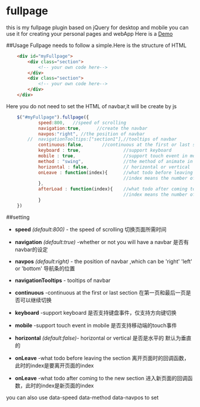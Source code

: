 fullpage
=================================================================
this is my fullpage plugin based on jQuery for desktop and mobile
you can use it for creating your personal pages and webApp
Here is a  [Demo](http://jiangshanmeta.github.io/myWork/org/myFullpage/myFullpage.html)

##Usage
Fullpage needs to follow a simple.Here is the structure of HTML
```html
	<div id="myFullpage">
		<div class="section">
			<!-- your own code here-->
		</div>
		<div class="section">
			<!-- your own code here-->
		</div>		
	</div>
```
Here you do not need to set the HTML of navbar,it will be create by js

```js
	$("#myFullpage").fullpage({
			speed:800,   //speed of scrolling
			navigation:true,	  //create the navbar
			navpos:"right",	//the position of navbar
		//	navigationTooltips:["section1"],//tooltips of navbar
			continuous:false,		//continuous at the first or last section
			keyboard : true,				//support keyboard
			mobile : true,					//support touch event in mobile
			method : "swing",				//the method of animate in jQuery
			horizontal : false,				// horizontal or vertical
			onLeave : function(index){		//what todo before leaving the section
											//index means the number of current section
			},
			afterLoad : function(index){	//what todo after coming to the new section 
											//index means the number of current section
			}
	})

```

##setting

- **speed**  *(default:800)* - the speed of scrolling 切换页面所需时间

- **navigation** *(default:true)*  -whether or not you will have a navbar 是否有navbar的设定

- **navpos** *(default:right)* - the position of navbar ,which can be 'right' 'left' or 'bottom' 导航条的位置

- **navigationTooltips** - tooltips of navbar 

- **continuous**   -continuous at the first or last section 在第一页和最后一页是否可以继续切换

- **keyboard** -support keyboard 是否支持键盘事件，仅支持方向键切换

- **mobile** -support touch event in mobile 是否支持移动端的touch事件

- **horizontal** *(default:false)*- horizontal or vertical 是否是水平的 默认为垂直的

- **onLeave** -what todo before leaving the section 离开页面时的回调函数，此时的index是要离开页面的index

- **onLeave** -what todo after coming to the new section  进入新页面的回调函数，此时的index是新页面的index


you can also use data-speed data-method data-navpos to set 